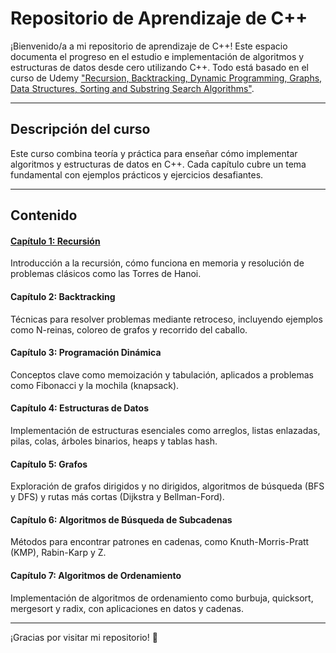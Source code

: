 # Repositorio de Aprendizaje de C++

¡Bienvenido/a a mi repositorio de aprendizaje de C++! Este espacio documenta el progreso en el estudio e implementación de algoritmos y estructuras de datos desde cero utilizando C++. Todo está basado en el curso de Udemy ["Recursion, Backtracking, Dynamic Programming, Graphs, Data Structures, Sorting and Substring Search Algorithms"](https://www.udemy.com/course/algorithms-bootcamp-in-c/).

---

## Descripción del curso

Este curso combina teoría y práctica para enseñar cómo implementar algoritmos y estructuras de datos en C++. Cada capítulo cubre un tema fundamental con ejemplos prácticos y ejercicios desafiantes.

---

## Contenido

#### [Capítulo 1: Recursión](/recursion/)

Introducción a la recursión, cómo funciona en memoria y resolución de problemas clásicos como las Torres de Hanoi.

#### Capítulo 2: Backtracking

Técnicas para resolver problemas mediante retroceso, incluyendo ejemplos como N-reinas, coloreo de grafos y recorrido del caballo.

#### Capítulo 3: Programación Dinámica

Conceptos clave como memoización y tabulación, aplicados a problemas como Fibonacci y la mochila (knapsack).

#### Capítulo 4: Estructuras de Datos

Implementación de estructuras esenciales como arreglos, listas enlazadas, pilas, colas, árboles binarios, heaps y tablas hash.

#### Capítulo 5: Grafos

Exploración de grafos dirigidos y no dirigidos, algoritmos de búsqueda (BFS y DFS) y rutas más cortas (Dijkstra y Bellman-Ford).

#### Capítulo 6: Algoritmos de Búsqueda de Subcadenas

Métodos para encontrar patrones en cadenas, como Knuth-Morris-Pratt (KMP), Rabin-Karp y Z.

#### Capítulo 7: Algoritmos de Ordenamiento

Implementación de algoritmos de ordenamiento como burbuja, quicksort, mergesort y radix, con aplicaciones en datos y cadenas.

---

¡Gracias por visitar mi repositorio! 🐸
